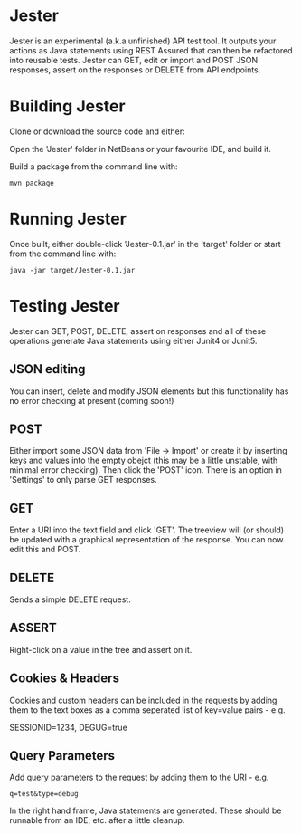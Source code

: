 Jester
======

Jester is an experimental (a.k.a unfinished) API test tool. It outputs your actions as Java statements using REST Assured that can then be refactored into reusable tests.
Jester can GET, edit or import and POST JSON responses, assert on the responses or DELETE from API endpoints.



Building Jester
===============

Clone or download the source code and either:

Open the 'Jester' folder in NetBeans or your favourite IDE, and build it.

Build a package from the command line with:

    mvn package 


Running Jester
==============

Once built, either double-click 'Jester-0.1.jar' in the 'target' folder or start from the command line with:

    java -jar target/Jester-0.1.jar
    



Testing Jester
============
Jester can GET, POST, DELETE, assert on responses and all of these operations generate Java statements using either Junit4 or Junit5.


JSON editing
------------
You can insert, delete and modify JSON elements but this functionality has no error checking at present (coming soon!)


POST
----
Either import some JSON data from 'File -> Import' or create it by inserting keys and values into the empty obejct (this may be a little unstable, with minimal error checking).
Then click the 'POST' icon. There is an option in 'Settings' to only parse GET responses.


GET
---
Enter a URI into the text field and click 'GET'. The treeview will (or should) be updated with a graphical representation of the response. You can now edit this and POST.


DELETE
------
Sends a simple DELETE request.


ASSERT
------
Right-click on a value in the tree and assert on it.


Cookies & Headers
-----------------
Cookies and custom headers can be included in the requests by adding them to the text boxes as a comma seperated list of key=value pairs -  e.g.

   SESSIONID=1234, DEGUG=true



Query Parameters
----------------
Add query parameters to the request by adding them to the URI - e.g.

    q=test&type=debug


In the right hand frame, Java statements are generated. These should be runnable from an IDE, etc. after a little cleanup.



